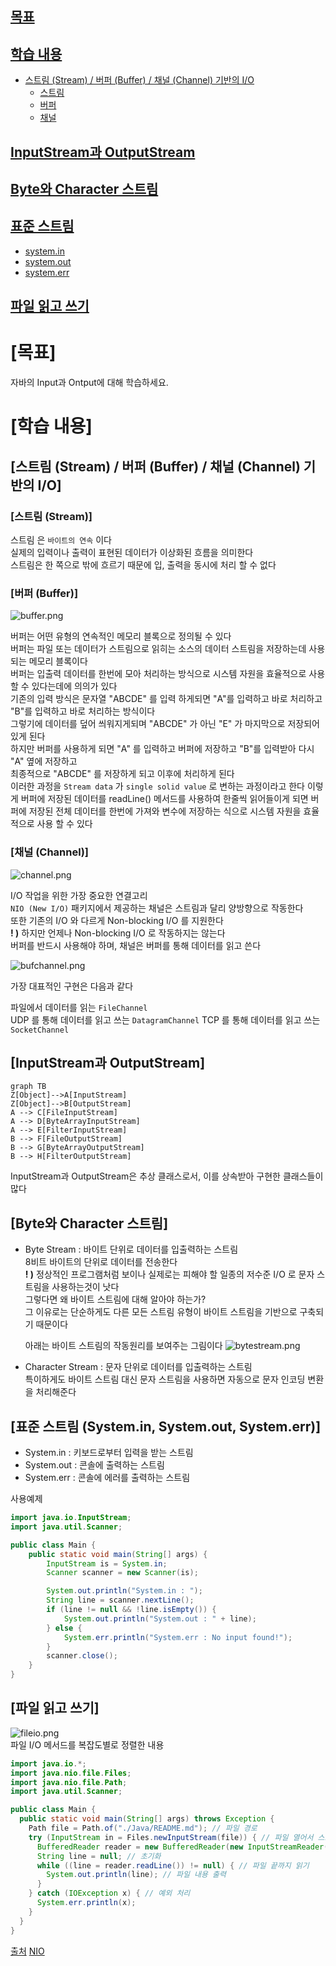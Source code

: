 ## [목표](#목표)
## [학습 내용](#학습-내용)
- [스트림 (Stream) / 버퍼 (Buffer) / 채널 (Channel) 기반의 I/O](#스트림-stream--버퍼-buffer--채널-channel-기반의-io)
    - [스트림](#스트림-stream)
    - [버퍼](#버퍼-buffer)
    - [채널](#채널-channel)
## [InputStream과 OutputStream](#inputstream과-outputstream)
## [Byte와 Character 스트림](#byte와-character-스트림)
## [표준 스트림](#표준-스트림-systemin-systemout-systemerr)
- [system.in](#systemin)
- [system.out](#systemout)
- [system.err](#systemerr)
## [파일 읽고 쓰기](#파일-읽고-쓰기)


# [목표]

자바의 Input과 Ontput에 대해 학습하세요.

# [학습 내용]

## [스트림 (Stream) / 버퍼 (Buffer) / 채널 (Channel) 기반의 I/O]   

### [스트림 (Stream)]   

스트림 은 `바이트의 연속` 이다   
실제의 입력이나 출력이 표현된 데이터가 이상화된 흐름을 의미한다   
스트림은 한 쪽으로 밖에 흐르기 때문에 입, 출력을 동시에 처리 할 수 없다
	
### [버퍼 (Buffer)]   

![buffer.png](buffer.png)   

버퍼는 어떤 유형의 연속적인 메모리 블록으로 정의될 수 있다   
버퍼는 파일 또는 데이터가 스트림으로 읽히는 소스의 데이터 스트림을 저장하는데 사용되는 메모리 블록이다   
버퍼는 입출력 데이터를 한번에 모아 처리하는 방식으로 시스템 자원을 효율적으로 사용 할 수 있다는데에 의의가 있다   
기존의 입력 방식은 문자열 "ABCDE" 를 입력 하게되면 "A"를 입력하고 바로 처리하고 "B"를 입력하고 바로 처리하는 방식이다   
그렇기에 데이터를 덮어 씌워지게되며 "ABCDE" 가 아닌 "E" 가 마지막으로 저장되어 있게 된다   
하지만 버퍼를 사용하게 되면 "A" 를 입력하고 버퍼에 저장하고 "B"를 입력받아 다시 "A" 옆에 저장하고   
최종적으로 "ABCDE" 를 저장하게 되고 이후에 처리하게 된다   
이러한 과정을 `Stream data` 가 `single solid value` 로 변하는 과정이라고 한다 
이렇게 버퍼에 저장된 데이터를 readLine() 메서드를 사용하여 한줄씩 읽어들이게 되면
버퍼에 저장된 전체 데이터를 한번에 가져와 변수에 저장하는 식으로 시스템 자원을 효율적으로 사용 할 수 있다   

### [채널 (Channel)]     

![channel.png](channel.png)

I/O 작업을 위한 가장 중요한 연결고리   
`NIO (New I/O)` 패키지에서 제공하는 채널은 스트림과 달리 양방향으로 작동한다   
또한 기존의 I/O 와 다르게 Non-blocking I/O 를 지원한다   
**! )** 하지만 언제나 Non-blocking I/O 로 작동하지는 않는다   
버퍼를 반드시 사용해야 하며, 채널은 버퍼를 통해 데이터를 읽고 쓴다

![bufchannel.png](bufchannel.png)

가장 대표적인 구현은 다음과 같다    

파일에서 데이터를 읽는 `FileChannel`   
UDP 를 통해 데이터를 읽고 쓰는 `DatagramChannel`
TCP 를 통해 데이터를 읽고 쓰는 `SocketChannel`

## [InputStream과 OutputStream]   

```mermaid
graph TB 
Z[Object]-->A[InputStream]
Z[Object]-->B[OutputStream]
A --> C[FileInputStream]
A --> D[ByteArrayInputStream]
A --> E[FilterInputStream]
B --> F[FileOutputStream]
B --> G[ByteArrayOutputStream]
B --> H[FilterOutputStream] 
```

InputStream과 OutputStream은 추상 클래스로서, 이를 상속받아 구현한 클래스들이 많다   

## [Byte와 Character 스트림]   

- Byte Stream : 바이트 단위로 데이터를 입출력하는 스트림   
  8비트 바이트의 단위로 데이터를 전송한다   
  **! )** 정상적인 프로그램처럼 보이나 실제로는 피해야 할 일종의 저수준 I/O 로 문자 스트림을 사용하는것이 낫다   
    그렇다면 왜 바이트 스트림에 대해 알아야 하는가?   
    그 이유로는 단순하게도 다른 모든 스트림 유형이 바이트 스트림을 기반으로 구축되기 때문이다   
  
  아래는 바이트 스트림의 작동원리를 보여주는 그림이다
  ![bytestream.png](bytestream.png)   
  

- Character Stream : 문자 단위로 데이터를 입출력하는 스트림   
  특이하게도 바이트 스트림 대신 문자 스트림을 사용하면 자동으로 문자 인코딩 변환을 처리해준다   


## [표준 스트림 (System.in, System.out, System.err)]   

- System.in : 키보드로부터 입력을 받는 스트림
- System.out : 콘솔에 출력하는 스트림
- System.err : 콘솔에 에러를 출력하는 스트림

사용예제   

```java
import java.io.InputStream;
import java.util.Scanner;

public class Main {
	public static void main(String[] args) {
		InputStream is = System.in;
		Scanner scanner = new Scanner(is);

		System.out.println("System.in : ");
		String line = scanner.nextLine();
		if (line != null && !line.isEmpty()) {
			System.out.println("System.out : " + line);
		} else {
			System.err.println("System.err : No input found!");
		}
		scanner.close();
	}
}
```
## [파일 읽고 쓰기]   

![fileio.png](fileio.png)   
파일 I/O 메서드를 복잡도별로 정렬한 내용

```java
import java.io.*;
import java.nio.file.Files;
import java.nio.file.Path;
import java.util.Scanner;

public class Main {
  public static void main(String[] args) throws Exception {
    Path file = Path.of("./Java/README.md"); // 파일 경로
    try (InputStream in = Files.newInputStream(file)) { // 파일 열어서 스트림 생성
      BufferedReader reader = new BufferedReader(new InputStreamReader(in)); // 파일 읽기
      String line = null; // 초기화
      while ((line = reader.readLine()) != null) { // 파일 끝까지 읽기
        System.out.println(line); // 파일 내용 출력
      }
    } catch (IOException x) { // 예외 처리
      System.err.println(x); 
    }
  }
}
```

[출처](https://docs.oracle.com/javase/tutorial/essential/io/file.html#textfiles)
[NIO](https://openjdk.org/projects/nio/)
